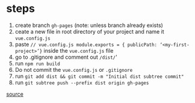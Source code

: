 # steps

1. create branch `gh-pages` (note: unless branch already exists)
2. ceate a new file in root directory of your project and name it `vue.config.js`
3. paste `// vue.config.js module.exports = { publicPath: ‘<my-first-project>’}` inside the `vue.config.js` file
4. go to .gitignore and comment out `/dist/`'
5. run `npm run build`
6. Do not commit the `vue.config.js` or `.gitignore`
7. run `git add dist && git commit -m "Initial dist subtree commit"`
8. run `git subtree push --prefix dist origin gh-pages`

[source](https://medium.com/@Roli_Dori/deploy-vue-cli-3-project-to-github-pages-ebeda0705fbd)
